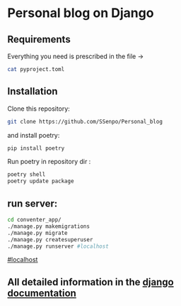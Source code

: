 # Personal blog on Django

<!-- <div align="center"> -->

<!-- </div> -->

## Requirements

Everything you need is prescribed in the file ->

```bash
cat pyproject.toml
```

## Installation

Clone this repository:

```bash
git clone https://github.com/SSenpo/Personal_blog
```
and install poetry:
```bash
pip install poetry
```

Run poetry in repository dir :

```bash
poetry shell
poetry update package
```
<!-- <div align="center"> -->

<!-- </div> -->

## run server:

```bash
cd conventer_app/
./manage.py makemigrations
./manage.py migrate
./manage.py createsuperuser
./manage.py runserver #localhost
```
[#localhost](http://127.0.0.1:8000/)
<!-- <div align="center"> -->

<!-- </div> -->

## All detailed information in the [django documentation](https://docs.djangoproject.com/en/4.1/)
